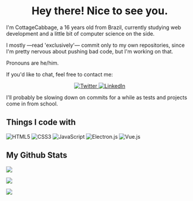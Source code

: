 
<h1  align='center'>Hey there! Nice to see you.</h1>



I'm CottageCabbage, a 16 years old from Brazil, currently studying web development and a little bit of computer science on the side.



I mostly ―read 'exclusively'― commit only to my own repositories, since I'm pretty nervous about pushing bad code, but I'm working on that.



Pronouns are he/him.



If you'd like to chat, feel free to contact me:



<p  align='center'>

<a  href="https://twitter.com/CottageCabbage"  target="_blank">
<img  alt="Twitter"  src="https://img.shields.io/badge/twitter-%2312100E.svg?&style=for-the-badge&logo=twitter&logoColor=blue" />
</a> <a  href="https://www.linkedin.com/in/guilherme-harmatiuk-arantes"  target="_blank">
<img  alt="LinkedIn"  src="https://img.shields.io/badge/linkedin-%2312100E.svg?&style=for-the-badge&logo=linkedin&logoColor=blue" />

</a>

</p>


I'll probably be slowing down on commits for a while as tests and projects come in from school. 


## Things I code with



![HTML5](https://img.shields.io/badge/html5-%23E34F26.svg?style=for-the-badge&logo=html5&logoColor=white) ![CSS3](https://img.shields.io/badge/css3-%231572B6.svg?style=for-the-badge&logo=css3&logoColor=white) ![JavaScript](https://img.shields.io/badge/javascript-%23323330.svg?style=for-the-badge&logo=javascript&logoColor=%23F7DF1E) ![Electron.js](https://img.shields.io/badge/Electron-191970?style=for-the-badge&logo=Electron&logoColor=white) ![Vue.js](https://img.shields.io/badge/vuejs-%2335495e.svg?style=for-the-badge&logo=vuedotjs&logoColor=%234FC08D)


## My Github Stats



![](https://github-readme-stats.vercel.app/api?username=cottagecabbage&theme=gotham&hide_border=false&include_all_commits=false&count_private=false)

![](https://github-readme-streak-stats.herokuapp.com/?user=CottageCabbage&theme=gotham&hide_border=false)

![](https://github-readme-stats.vercel.app/api/top-langs/?username=CottageCabbage&theme=gotham&hide_border=false&include_all_commits=false&count_private=false&layout=compact)
